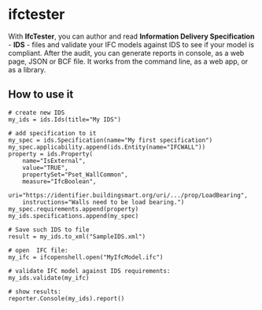 # ifctester

With **IfcTester**, you can author and read **Information Delivery Specification** - **IDS** - files and validate your IFC models against IDS to see if your model is compliant. After the audit, you can generate reports in console, as a web page, JSON or BCF file. It works from the command line, as a web app, or as a library.

## How to use it

```
# create new IDS
my_ids = ids.Ids(title="My IDS")

# add specification to it
my_spec = ids.Specification(name="My first specification")
my_spec.applicability.append(ids.Entity(name="IFCWALL"))
property = ids.Property(
    name="IsExternal", 
    value="TRUE", 
    propertySet="Pset_WallCommon", 
    measure="IfcBoolean",
    uri="https://identifier.buildingsmart.org/uri/.../prop/LoadBearing", 
    instructions="Walls need to be load bearing.")
my_spec.requirements.append(property)
my_ids.specifications.append(my_spec)

# Save such IDS to file
result = my_ids.to_xml("SampleIDS.xml")

# open  IFC file:
my_ifc = ifcopenshell.open("MyIfcModel.ifc")

# validate IFC model against IDS requirements:
my_ids.validate(my_ifc)

# show results:
reporter.Console(my_ids).report()
```